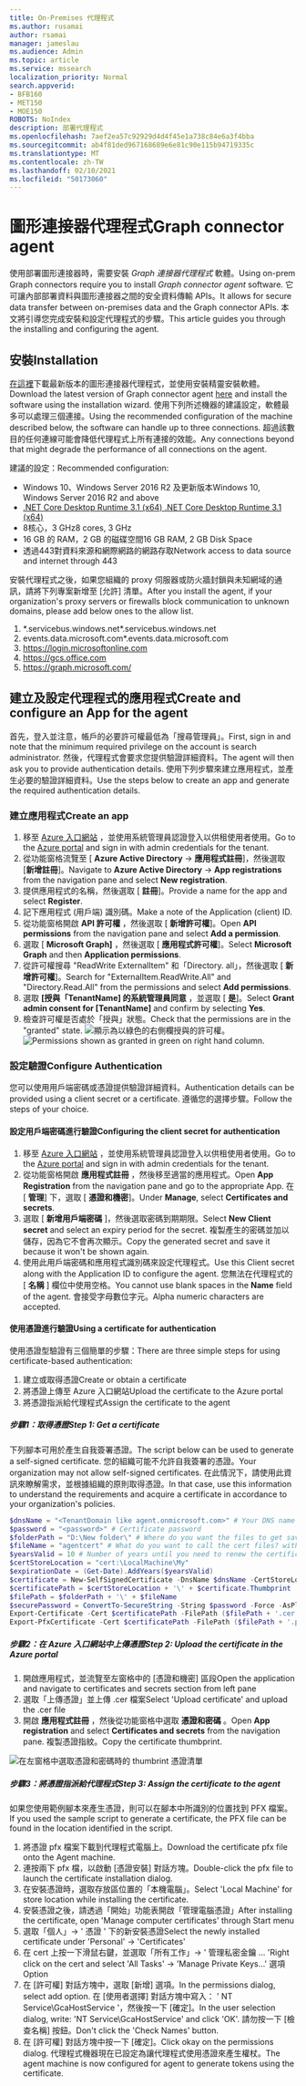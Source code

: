 ```yaml
---
title: On-Premises 代理程式
ms.author: rusamai
author: rsamai
manager: jameslau
ms.audience: Admin
ms.topic: article
ms.service: mssearch
localization_priority: Normal
search.appverid:
- BFB160
- MET150
- MOE150
ROBOTS: NoIndex
description: 部署代理程式
ms.openlocfilehash: 7aef2ea57c92929d4d4f45e1a738c84e6a3f4bba
ms.sourcegitcommit: ab4f81ded967168689e6e81c90e115b94719335c
ms.translationtype: MT
ms.contentlocale: zh-TW
ms.lasthandoff: 02/10/2021
ms.locfileid: "50173060"
---
```

# <a name="graph-connector-agent"></a><span data-ttu-id="bee56-103">圖形連接器代理程式</span><span class="sxs-lookup"><span data-stu-id="bee56-103">Graph connector agent</span></span>

<span data-ttu-id="bee56-104">使用部署圖形連接器時，需要安裝 *Graph 連接器代理程式* 軟體。</span><span class="sxs-lookup"><span data-stu-id="bee56-104">Using on-prem Graph connectors require you to install *Graph connector agent* software.</span></span> <span data-ttu-id="bee56-105">它可讓內部部署資料與圖形連接器之間的安全資料傳輸 APIs。</span><span class="sxs-lookup"><span data-stu-id="bee56-105">It allows for secure data transfer between on-premises data and the Graph connector APIs.</span></span> <span data-ttu-id="bee56-106">本文將引導您完成安裝和設定代理程式的步驟。</span><span class="sxs-lookup"><span data-stu-id="bee56-106">This article guides you through the installing and configuring the agent.</span></span>

## <a name="installation"></a><span data-ttu-id="bee56-107">安裝</span><span class="sxs-lookup"><span data-stu-id="bee56-107">Installation</span></span>

<span data-ttu-id="bee56-108">[在這裡](https://aka.ms/gcadownload)下載最新版本的圖形連接器代理程式，並使用安裝精靈安裝軟體。</span><span class="sxs-lookup"><span data-stu-id="bee56-108">Download the latest version of Graph connector agent [here](https://aka.ms/gcadownload) and install the software using the installation wizard.</span></span> <span data-ttu-id="bee56-109">使用下列所述機器的建議設定，軟體最多可以處理三個連接。</span><span class="sxs-lookup"><span data-stu-id="bee56-109">Using the recommended configuration of the machine described below, the software can handle up to three connections.</span></span> <span data-ttu-id="bee56-110">超過該數目的任何連線可能會降低代理程式上所有連接的效能。</span><span class="sxs-lookup"><span data-stu-id="bee56-110">Any connections beyond that might degrade the performance of all connections on the agent.</span></span>

<span data-ttu-id="bee56-111">建議的設定：</span><span class="sxs-lookup"><span data-stu-id="bee56-111">Recommended configuration:</span></span>

* <span data-ttu-id="bee56-112">Windows 10、Windows Server 2016 R2 及更新版本</span><span class="sxs-lookup"><span data-stu-id="bee56-112">Windows 10, Windows Server 2016 R2 and above</span></span>
* [<span data-ttu-id="bee56-113">.NET Core Desktop Runtime 3.1 (x64) </span><span class="sxs-lookup"><span data-stu-id="bee56-113">.NET Core Desktop Runtime 3.1 (x64)</span></span>](https://dotnet.microsoft.com/download/dotnet-core/3.1)
* <span data-ttu-id="bee56-114">8核心，3 GHz</span><span class="sxs-lookup"><span data-stu-id="bee56-114">8 cores, 3 GHz</span></span>
* <span data-ttu-id="bee56-115">16 GB 的 RAM，2 GB 的磁碟空間</span><span class="sxs-lookup"><span data-stu-id="bee56-115">16 GB RAM, 2 GB Disk Space</span></span>
* <span data-ttu-id="bee56-116">透過443對資料來源和網際網路的網路存取</span><span class="sxs-lookup"><span data-stu-id="bee56-116">Network access to data source and internet through 443</span></span>

<span data-ttu-id="bee56-117">安裝代理程式之後，如果您組織的 proxy 伺服器或防火牆封鎖與未知網域的通訊，請將下列專案新增至 [允許] 清單。</span><span class="sxs-lookup"><span data-stu-id="bee56-117">After you install the agent, if your organization's proxy servers or firewalls block communication to unknown domains, please add below ones to the allow list.</span></span>

1. <span data-ttu-id="bee56-118">\*.servicebus.windows.net</span><span class="sxs-lookup"><span data-stu-id="bee56-118">\*.servicebus.windows.net</span></span>
2. <span data-ttu-id="bee56-119">events.data.microsoft.com</span><span class="sxs-lookup"><span data-stu-id="bee56-119">\*.events.data.microsoft.com</span></span>
3. https://login.microsoftonline.com
4. https://gcs.office.com
5. https://graph.microsoft.com/


## <a name="create-and-configure-an-app-for-the-agent"></a><span data-ttu-id="bee56-120">建立及設定代理程式的應用程式</span><span class="sxs-lookup"><span data-stu-id="bee56-120">Create and configure an App for the agent</span></span>  

<span data-ttu-id="bee56-121">首先，登入並注意，帳戶的必要許可權最低為「搜尋管理員」。</span><span class="sxs-lookup"><span data-stu-id="bee56-121">First, sign in and note that the minimum required privilege on the account is search administrator.</span></span> <span data-ttu-id="bee56-122">然後，代理程式會要求您提供驗證詳細資料。</span><span class="sxs-lookup"><span data-stu-id="bee56-122">The agent will then ask you to provide authentication details.</span></span> <span data-ttu-id="bee56-123">使用下列步驟來建立應用程式，並產生必要的驗證詳細資料。</span><span class="sxs-lookup"><span data-stu-id="bee56-123">Use the steps below to create an app and generate the required authentication details.</span></span>

### <a name="create-an-app"></a><span data-ttu-id="bee56-124">建立應用程式</span><span class="sxs-lookup"><span data-stu-id="bee56-124">Create an app</span></span>

1. <span data-ttu-id="bee56-125">移至 [Azure 入口網站](https://portal.azure.com) ，並使用系統管理員認證登入以供租使用者使用。</span><span class="sxs-lookup"><span data-stu-id="bee56-125">Go to the [Azure portal](https://portal.azure.com) and sign in with admin credentials for the tenant.</span></span>
2. <span data-ttu-id="bee56-126">從功能窗格流覽至 [ **Azure Active Directory**  ->  **應用程式註冊**]，然後選取 [**新增註冊**]。</span><span class="sxs-lookup"><span data-stu-id="bee56-126">Navigate to **Azure Active Directory** -> **App registrations** from the navigation pane and select **New registration**.</span></span>
3. <span data-ttu-id="bee56-127">提供應用程式的名稱，然後選取 [ **註冊**]。</span><span class="sxs-lookup"><span data-stu-id="bee56-127">Provide a name for the app and select **Register**.</span></span>
4. <span data-ttu-id="bee56-128">記下應用程式 (用戶端) 識別碼。</span><span class="sxs-lookup"><span data-stu-id="bee56-128">Make a note of the Application (client) ID.</span></span>
5. <span data-ttu-id="bee56-129">從功能窗格開啟 **API 許可權** ，然後選取 [ **新增許可權**]。</span><span class="sxs-lookup"><span data-stu-id="bee56-129">Open **API permissions** from the navigation pane and select **Add a permission**.</span></span>
6. <span data-ttu-id="bee56-130">選取 [ **Microsoft Graph]** ，然後選取 [ **應用程式許可權**]。</span><span class="sxs-lookup"><span data-stu-id="bee56-130">Select **Microsoft Graph** and then **Application permissions**.</span></span>
7. <span data-ttu-id="bee56-131">從許可權搜尋 "ReadWrite ExternalItem" 和「Directory. all」，然後選取 [ **新增許可權**]。</span><span class="sxs-lookup"><span data-stu-id="bee56-131">Search for "ExternalItem.ReadWrite.All" and "Directory.Read.All" from the permissions and select **Add permissions**.</span></span>
8. <span data-ttu-id="bee56-132">選取 **[授與「TenantName] 的系統管理員同意** ，並選取 [ **是**]。</span><span class="sxs-lookup"><span data-stu-id="bee56-132">Select **Grant admin consent for [TenantName]** and confirm by selecting **Yes**.</span></span>
9. <span data-ttu-id="bee56-133">檢查許可權是否處於「授與」狀態。</span><span class="sxs-lookup"><span data-stu-id="bee56-133">Check that the permissions are in the "granted" state.</span></span>
     <span data-ttu-id="bee56-134">![顯示為以綠色的右側欄授與的許可權。](media/onprem-agent/granted-state.png)</span><span class="sxs-lookup"><span data-stu-id="bee56-134">![Permissions shown as granted in green on right hand column.](media/onprem-agent/granted-state.png)</span></span>

### <a name="configure-authentication"></a><span data-ttu-id="bee56-135">設定驗證</span><span class="sxs-lookup"><span data-stu-id="bee56-135">Configure Authentication</span></span>

<span data-ttu-id="bee56-136">您可以使用用戶端密碼或憑證提供驗證詳細資料。</span><span class="sxs-lookup"><span data-stu-id="bee56-136">Authentication details can be provided using a client secret or a certificate.</span></span> <span data-ttu-id="bee56-137">遵循您的選擇步驟。</span><span class="sxs-lookup"><span data-stu-id="bee56-137">Follow the steps of your choice.</span></span>

#### <a name="configuring-the-client-secret-for-authentication"></a><span data-ttu-id="bee56-138">設定用戶端密碼進行驗證</span><span class="sxs-lookup"><span data-stu-id="bee56-138">Configuring the client secret for authentication</span></span>

1. <span data-ttu-id="bee56-139">移至 [Azure 入口網站](https://portal.azure.com) ，並使用系統管理員認證登入以供租使用者使用。</span><span class="sxs-lookup"><span data-stu-id="bee56-139">Go to the [Azure portal](https://portal.azure.com) and sign in with admin credentials for the tenant.</span></span>
2. <span data-ttu-id="bee56-140">從功能窗格開啟 **應用程式註冊** ，然後移至適當的應用程式。</span><span class="sxs-lookup"><span data-stu-id="bee56-140">Open **App Registration** from the navigation pane and go to the appropriate App.</span></span> <span data-ttu-id="bee56-141">在 [ **管理**] 下，選取 [ **憑證和機密**]。</span><span class="sxs-lookup"><span data-stu-id="bee56-141">Under **Manage**, select **Certificates and secrets**.</span></span>
3. <span data-ttu-id="bee56-142">選取 [ **新增用戶端密碼** ]，然後選取密碼到期期限。</span><span class="sxs-lookup"><span data-stu-id="bee56-142">Select **New Client secret** and select an expiry period for the secret.</span></span> <span data-ttu-id="bee56-143">複製產生的密碼並加以儲存，因為它不會再次顯示。</span><span class="sxs-lookup"><span data-stu-id="bee56-143">Copy the generated secret and save it because it won't be shown again.</span></span>
4. <span data-ttu-id="bee56-144">使用此用戶端密碼和應用程式識別碼來設定代理程式。</span><span class="sxs-lookup"><span data-stu-id="bee56-144">Use this Client secret along with the Application ID to configure the agent.</span></span> <span data-ttu-id="bee56-145">您無法在代理程式的 [ **名稱** ] 欄位中使用空格。</span><span class="sxs-lookup"><span data-stu-id="bee56-145">You cannot use blank spaces in the **Name** field of the agent.</span></span> <span data-ttu-id="bee56-146">會接受字母數位字元。</span><span class="sxs-lookup"><span data-stu-id="bee56-146">Alpha numeric characters are accepted.</span></span>

#### <a name="using-a-certificate-for-authentication"></a><span data-ttu-id="bee56-147">使用憑證進行驗證</span><span class="sxs-lookup"><span data-stu-id="bee56-147">Using a certificate for authentication</span></span>

<span data-ttu-id="bee56-148">使用憑證型驗證有三個簡單的步驟：</span><span class="sxs-lookup"><span data-stu-id="bee56-148">There are three simple steps for using certificate-based authentication:</span></span>

1. <span data-ttu-id="bee56-149">建立或取得憑證</span><span class="sxs-lookup"><span data-stu-id="bee56-149">Create or obtain a certificate</span></span>
1. <span data-ttu-id="bee56-150">將憑證上傳至 Azure 入口網站</span><span class="sxs-lookup"><span data-stu-id="bee56-150">Upload the certificate to the Azure portal</span></span>
1. <span data-ttu-id="bee56-151">將憑證指派給代理程式</span><span class="sxs-lookup"><span data-stu-id="bee56-151">Assign the certificate to the agent</span></span>

##### <a name="step-1-get-a-certificate"></a><span data-ttu-id="bee56-152">步驟1：取得憑證</span><span class="sxs-lookup"><span data-stu-id="bee56-152">Step 1: Get a certificate</span></span>

<span data-ttu-id="bee56-153">下列腳本可用於產生自我簽署憑證。</span><span class="sxs-lookup"><span data-stu-id="bee56-153">The script below can be used to generate a self-signed certificate.</span></span> <span data-ttu-id="bee56-154">您的組織可能不允許自我簽署的憑證。</span><span class="sxs-lookup"><span data-stu-id="bee56-154">Your organization may not allow self-signed certificates.</span></span> <span data-ttu-id="bee56-155">在此情況下，請使用此資訊來瞭解需求，並根據組織的原則取得憑證。</span><span class="sxs-lookup"><span data-stu-id="bee56-155">In that case, use this information to understand the requirements and acquire a certificate in accordance to your organization's policies.</span></span>

```Powershell
$dnsName = "<TenantDomain like agent.onmicrosoft.com>" # Your DNS name
$password = "<password>" # Certificate password
$folderPath = "D:\New folder\" # Where do you want the files to get saved to? The folder needs to exist.
$fileName = "agentcert" # What do you want to call the cert files? without the file extension
$yearsValid = 10 # Number of years until you need to renew the certificate
$certStoreLocation = "cert:\LocalMachine\My"
$expirationDate = (Get-Date).AddYears($yearsValid)
$certificate = New-SelfSignedCertificate -DnsName $dnsName -CertStoreLocation $certStoreLocation -NotAfter $expirationDate -KeyExportPolicy Exportable -KeySpec Signature
$certificatePath = $certStoreLocation + '\' + $certificate.Thumbprint
$filePath = $folderPath + '\' + $fileName
$securePassword = ConvertTo-SecureString -String $password -Force -AsPlainText
Export-Certificate -Cert $certificatePath -FilePath ($filePath + '.cer')
Export-PfxCertificate -Cert $certificatePath -FilePath ($filePath + '.pfx') -Password $securePassword
```

##### <a name="step-2-upload-the-certificate-in-the-azure-portal"></a><span data-ttu-id="bee56-156">步驟2：在 Azure 入口網站中上傳憑證</span><span class="sxs-lookup"><span data-stu-id="bee56-156">Step 2: Upload the certificate in the Azure portal</span></span>

1. <span data-ttu-id="bee56-157">開啟應用程式，並流覽至左窗格中的 [憑證和機密] 區段</span><span class="sxs-lookup"><span data-stu-id="bee56-157">Open the application and navigate to certificates and secrets section from left pane</span></span>
1. <span data-ttu-id="bee56-158">選取「上傳憑證」並上傳 .cer 檔案</span><span class="sxs-lookup"><span data-stu-id="bee56-158">Select 'Upload certificate' and upload the .cer file</span></span>
1. <span data-ttu-id="bee56-159">開啟 **應用程式註冊** ，然後從功能窗格中選取 **憑證和密碼** 。</span><span class="sxs-lookup"><span data-stu-id="bee56-159">Open **App registration** and select **Certificates and secrets** from the navigation pane.</span></span> <span data-ttu-id="bee56-160">複製憑證指紋。</span><span class="sxs-lookup"><span data-stu-id="bee56-160">Copy the certificate thumbprint.</span></span>

![在左窗格中選取憑證和密碼時的 thumbrint 憑證清單](media/onprem-agent/certificates.png)

##### <a name="step-3-assign-the-certificate-to-the-agent"></a><span data-ttu-id="bee56-162">步驟3：將憑證指派給代理程式</span><span class="sxs-lookup"><span data-stu-id="bee56-162">Step 3: Assign the certificate to the agent</span></span>

<span data-ttu-id="bee56-163">如果您使用範例腳本來產生憑證，則可以在腳本中所識別的位置找到 PFX 檔案。</span><span class="sxs-lookup"><span data-stu-id="bee56-163">If you used the sample script to generate a certificate, the PFX file can be found in the location identified in the script.</span></span>

1. <span data-ttu-id="bee56-164">將憑證 pfx 檔案下載到代理程式電腦上。</span><span class="sxs-lookup"><span data-stu-id="bee56-164">Download the certificate pfx file onto the Agent machine.</span></span>
1. <span data-ttu-id="bee56-165">連按兩下 pfx 檔，以啟動 [憑證安裝] 對話方塊。</span><span class="sxs-lookup"><span data-stu-id="bee56-165">Double-click the pfx file to launch the certificate installation dialog.</span></span>
1. <span data-ttu-id="bee56-166">在安裝憑證時，選取存放區位置的「本機電腦」。</span><span class="sxs-lookup"><span data-stu-id="bee56-166">Select 'Local Machine' for store location while installing the certificate.</span></span>
1. <span data-ttu-id="bee56-167">安裝憑證之後，請透過「開始」功能表開啟「管理電腦憑證」</span><span class="sxs-lookup"><span data-stu-id="bee56-167">After installing the certificate, open 'Manage computer certificates' through Start menu</span></span>
1. <span data-ttu-id="bee56-168">選取「個人」-> ' 憑證 ' 下的新安裝憑證</span><span class="sxs-lookup"><span data-stu-id="bee56-168">Select the newly installed certificate under 'Personal' -> 'Certificates'</span></span>
1. <span data-ttu-id="bee56-169">在 cert 上按一下滑鼠右鍵，並選取「所有工作」-> ' 管理私密金鑰 ... '</span><span class="sxs-lookup"><span data-stu-id="bee56-169">Right click on the cert and select 'All Tasks' -> 'Manage Private Keys…'</span></span> <span data-ttu-id="bee56-170">選項</span><span class="sxs-lookup"><span data-stu-id="bee56-170">Option</span></span>
1. <span data-ttu-id="bee56-171">在 [許可權] 對話方塊中，選取 [新增] 選項。</span><span class="sxs-lookup"><span data-stu-id="bee56-171">In the permissions dialog, select add option.</span></span> <span data-ttu-id="bee56-172">在 [使用者選擇] 對話方塊中寫入： ' NT Service\GcaHostService '，然後按一下 [確定]。</span><span class="sxs-lookup"><span data-stu-id="bee56-172">In the user selection dialog, write: 'NT Service\GcaHostService' and click 'OK'.</span></span> <span data-ttu-id="bee56-173">請勿按一下 [檢查名稱] 按鈕。</span><span class="sxs-lookup"><span data-stu-id="bee56-173">Don't click the 'Check Names' button.</span></span>
1. <span data-ttu-id="bee56-174">在 [許可權] 對話方塊中按一下 [確定]。</span><span class="sxs-lookup"><span data-stu-id="bee56-174">Click okay on the permissions dialog.</span></span> <span data-ttu-id="bee56-175">代理程式機器現在已設定為讓代理程式使用憑證來產生權杖。</span><span class="sxs-lookup"><span data-stu-id="bee56-175">The agent machine is now configured for agent to generate tokens using the certificate.</span></span>
